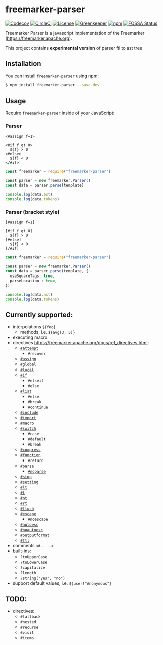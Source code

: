 # freemarker-parser

[![Codecov](https://img.shields.io/codecov/c/github/armano2/freemarker-parser.svg)](https://codecov.io/gh/armano2/freemarker-parser/tree/master)
[![CircleCI](https://img.shields.io/circleci/project/github/armano2/freemarker-parser/master.svg)](https://circleci.com/gh/armano2/freemarker-parser/tree/master)
[![License](https://img.shields.io/github/license/armano2/freemarker-parser.svg)](https://github.com/armano2/freemarker-parser/blob/master/LICENSE.md)
[![Greenkeeper](https://badges.greenkeeper.io/armano2/freemarker-parser.svg)](https://github.com/armano2/freemarker-parser/blob/master/LICENSE.md)
[![npm](https://img.shields.io/npm/v/freemarker-parser.svg)](https://www.npmjs.com/package/freemarker-parser)
[![FOSSA Status](https://app.fossa.io/api/projects/git%2Bgithub.com%2Farmano2%2Ffreemarker-parser.svg?type=shield)](https://app.fossa.io/projects/git%2Bgithub.com%2Farmano2%2Ffreemarker-parser?ref=badge_shield)

Freemarker Parser is a javascript implementation of the Freemarker (https://freemarker.apache.org).

This project contains **experimental version** of parser ftl to ast tree

## Installation
You can install `freemarker-parser` using [npm](https://npmjs.com):

```bash
$ npm install freemarker-parser --save-dev
```

## Usage
Require `freemarker-parser` inside of your JavaScript:

### Parser 
```ftl
<#assign f=1>

<#if f gt 0>
  ${f} > 0
<#else>
  ${f} < 0
</#if>
```
```ts
const freemarker = require("freemarker-parser")

const parser = new freemarker.Parser()
const data = parser.parse(template)

console.log(data.ast)
console.log(data.tokens)
```

### Parser (bracket style)
```ftl
[#assign f=1]

[#if f gt 0]
  ${f} > 0
[#else]
  ${f} < 0
[/#if]
```
```ts
const freemarker = require("freemarker-parser")

const parser = new freemarker.Parser()
const data = parser.parse(template, {
  useSquareTags: true,
  parseLocation : true,
})

console.log(data.ast)
console.log(data.tokens)
```

## Currently supported:
  - interpolations `${foo}`
    - methods, i.e. `${avg(3, 5)}`
  - executing macro
  - directives https://freemarker.apache.org/docs/ref_directives.html:
    - [`#attempt`](https://freemarker.apache.org/docs/ref_directive_attempt.html)
      * `#recover`
    - [`#assign`](https://freemarker.apache.org/docs/ref_directive_assign.html)
    - [`#global`](https://freemarker.apache.org/docs/ref_directive_global.html)
    - [`#local`](https://freemarker.apache.org/docs/ref_directive_local.html)
    - [`#if`](https://freemarker.apache.org/docs/ref_directive_if.html)
      * `#elseif`
      * `#else`
    - [`#list`](https://freemarker.apache.org/docs/ref_directive_list.html)
      * `#else`
      * `#break`
      * `#continue`
    - [`#include`](https://freemarker.apache.org/docs/ref_directive_include.html)
    - [`#import`](https://freemarker.apache.org/docs/ref_directive_import.html)
    - [`#macro`](https://freemarker.apache.org/docs/ref_directive_macro.html)
    - [`#switch`](https://freemarker.apache.org/docs/ref_directive_switch.html)
      * `#case`
      * `#default`
      * `#break`
    - [`#compress`](https://freemarker.apache.org/docs/ref_directive_compress.html)
    - [`#function`](https://freemarker.apache.org/docs/ref_directive_function.html)
      * `#return`
    - [`#parse`](https://freemarker.apache.org/docs/ref_directive_parse.html)
		- [`#noparse`](https://freemarker.apache.org/docs/ref_directive_noparse.html)
    - [`#stop`](https://freemarker.apache.org/docs/ref_directive_stop.html)
    - [`#setting`](https://freemarker.apache.org/docs/ref_directive_setting.html)
    - [`#lt`](https://freemarker.apache.org/docs/ref_directive_lt.html)
    - [`#t`](https://freemarker.apache.org/docs/ref_directive_t.html)
    - [`#nt`](https://freemarker.apache.org/docs/ref_directive_nt.html)
    - [`#rt`](https://freemarker.apache.org/docs/ref_directive_rt.html)
    - [`#flush`](https://freemarker.apache.org/docs/ref_directive_flush.html)
    - [`#escape`](https://freemarker.apache.org/docs/ref_directive_escape.html)
      * `#noescape`
    - [`#autoesc`](https://freemarker.apache.org/docs/ref_directive_autoesc.html)
    - [`#noautoesc`](https://freemarker.apache.org/docs/ref_directive_noautoesc.html)
    - [`#outputformat`](https://freemarker.apache.org/docs/ref_directive_outputformat.html)
    - [`#ftl`](https://freemarker.apache.org/docs/ref_directive_ftl.html)
  - comments `<#-- -->`
  - built-ins:
    - `?toUpperCase`
    - `?toLowerCase`
    - `?capitalize`
    - `?length`
    - `?string("yes", "no")`
  - support default values, i.e. `${user!"Anonymous"}`

## TODO:
  - directives:
    - `#fallback`
    - `#nested`
    - `#recurse`
    - `#visit`
    - `#items`
